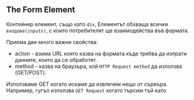 
## The Form Element

Контейнер елемент, също като `div`, Елементът  обхваща всички `входове(inputs)`, с които потребителят ще взаимодейства във формата.

Приема две много важни свойства: 
- action - взима URL която казва на формата къде трябва да изпрати данните, които да се обработят. 
- method - казва на браузъра, кой `HTTP Request method` да използва (GET/POST).

Използваме GET когато искаме да извлечем нещо от сървъра. Например, гугъл използва `GET Request` когато търсим тъй като  
